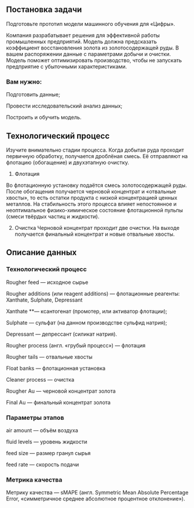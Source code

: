 ## Постановка задачи

Подготовьте прототип модели машинного обучения для «Цифры». 

Компания разрабатывает решения для эффективной работы промышленных предприятий.
Модель должна предсказать коэффициент восстановления золота из золотосодержащей руды. В вашем распоряжении данные с параметрами добычи и очистки.
Модель поможет оптимизировать производство, чтобы не запускать предприятие с убыточными характеристиками.

### Вам нужно:
Подготовить данные;

Провести исследовательский анализ данных;

Построить и обучить модель.



## Технологический процесс
Изучите внимательно стадии процесса.
Когда добытая руда проходит первичную обработку, получается дроблёная смесь. Её отправляют на флотацию (обогащение) и двухэтапную очистку.

1. Флотация

Во флотационную установку подаётся смесь золотосодержащей руды. После обогащения получается черновой концентрат и «отвальные хвосты», то есть остатки продукта с низкой концентрацией ценных металлов.
На стабильность этого процесса влияет непостоянное и неоптимальное физико-химическое состояние флотационной пульпы (смеси твёрдых частиц и жидкости).

2. Очистка
Черновой концентрат проходит две очистки. На выходе получается финальный концентрат и новые отвальные хвосты.

## Описание данных
### Технологический процесс

Rougher feed — исходное сырье

Rougher additions (или reagent additions) — флотационные реагенты: Xanthate, Sulphate, Depressant

Xanthate **— ксантогенат (промотер, или активатор флотации);

Sulphate — сульфат (на данном производстве сульфид натрия);

Depressant — депрессант (силикат натрия).

Rougher process (англ. «грубый процесс») — флотация

Rougher tails — отвальные хвосты

Float banks — флотационная установка

Cleaner process — очистка

Rougher Au — черновой концентрат золота

Final Au — финальный концентрат золота

### Параметры этапов
air amount — объём воздуха

fluid levels — уровень жидкости

feed size — размер гранул сырья

feed rate — скорость подачи

### Метрика качества
Метрику качества — sMAPE (англ. Symmetric Mean Absolute Percentage Error, «симметричное среднее абсолютное процентное отклонение»).
